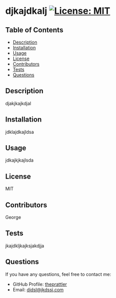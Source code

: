 # djkajdkalj [![License: MIT](https://img.shields.io/badge/License-MIT-yellow.svg)](https://opensource.org/licenses/MIT)

## Table of Contents
* [Description](#description)
* [Installation](#installation)
* [Usage](#usage)
* [License](#license)
* [Contributors](#contributors)
* [Tests](#tests)
* [Questions](#questions)


## Description
djakjkajkdjal

## Installation
jdklajdkajldsa

## Usage
jdkajkjkajlsda

## License
MIT

## Contributors
George

## Tests
jkajdkljkajksjakdjja

## Questions
If you have any questions, feel free to contact me:
* GitHub Profile: [theprattler](https://github.com/theprattler)
* Email: djdsl@jkdssj.com